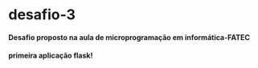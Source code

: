# desafio-3
<h4>Desafio proposto na aula de microprogramação em informática-FATEC</h4>
<h4>primeira aplicação flask!</h4>
